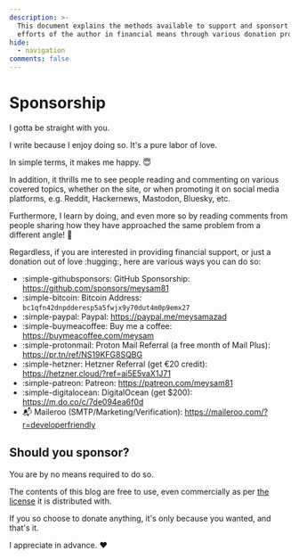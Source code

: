 ```yaml
---
description: >-
  This document explains the methods available to support and sponsort the
  efforts of the author in financial means through various donation programs.
hide:
  - navigation
comments: false
---
```


# Sponsorship

I gotta be straight with you.

I write because I enjoy doing so. It's a pure labor of love.

In simple terms, it makes me happy. :innocent:

In addition, it thrills me to see people reading and commenting on various
covered topics, whether on the site, or when promoting it on social media
platforms, e.g. Reddit, Hackernews, Mastodon, Bluesky, etc.

Furthermore, I learn by doing, and even more so by reading comments from people
sharing how they have approached the same problem from a different angle!
:handshake:

Regardless, if you are interested in providing financial support, or just a
donation out of love :hugging:, here are various ways you can do so:

- :simple-githubsponsors: GitHub Sponsorship: <https://github.com/sponsors/meysam81>
- :simple-bitcoin: Bitcoin Address: `bc1qfn42dnpdderesp5a5fwjx9y70dut4m0p9emx27`
- :simple-paypal: Paypal: <https://paypal.me/meysamazad>
- :simple-buymeacoffee: Buy me a coffee: <https://buymeacoffee.com/meysam>
- :simple-protonmail: Proton Mail Referral (a free month of Mail Plus): <https://pr.tn/ref/NS19KFG8SQBG>
- :simple-hetzner: Hetzner Referral (get €20 credit): <https://hetzner.cloud/?ref=ai5E5vaX1J71>
- :simple-patreon: Patreon: <https://patreon.com/meysam81>
- :simple-digitalocean: DigitalOcean (get $200): <https://m.do.co/c/7de094ea6f0d>
- :mailbox_with_mail: Maileroo (SMTP/Marketing/Verification): <https://maileroo.com/?r=developerfriendly>

## Should you sponsor?

You are by no means required to do so.

The contents of this blog are free to use, even commercially as per
[the license][license] it is distributed with.

If you so choose to donate anything, it's only because you wanted, and that's
it.

I appreciate in advance. :heart:

[license]: https://github.com/developer-friendly/blog/blob/main/LICENSE
